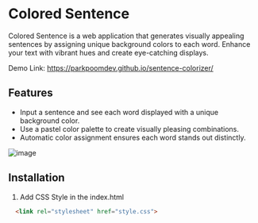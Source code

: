 # Colored Sentence

Colored Sentence is a web application that generates visually appealing sentences by assigning unique background colors to each word. Enhance your text with vibrant hues and create eye-catching displays.

Demo Link: https://parkpoomdev.github.io/sentence-colorizer/

## Features

- Input a sentence and see each word displayed with a unique background color.
- Use a pastel color palette to create visually pleasing combinations.
- Automatic color assignment ensures each word stands out distinctly.

![image](https://github.com/parkpoomdev/sentence-colorizer/assets/95712446/be5d42e0-5632-4ef2-be66-6d047f1e4684)

## Installation

1. Add CSS Style in the index.html 
```html 
  <link rel="stylesheet" href="style.css">
```

